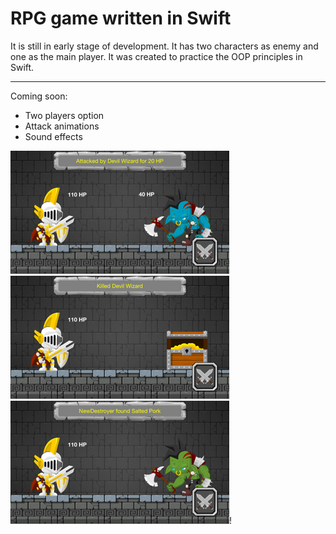RPG game written in Swift
============
It is still in early stage of development. It has two characters as enemy and one as the main player. It was created to practice the OOP principles in Swift.

---
Coming soon:
- Two players option
- Attack animations
- Sound effects

![Screen Varian1](https://github.com/changer6360/swift-rpg/blob/master/images/screen1.png)![Screen Variant 2](https://github.com/changer6360/swift-rpg/blob/master/images/screen2.png)![Screen Variant 3](https://github.com/changer6360/swift-rpg/blob/master/images/screen3.png)!
